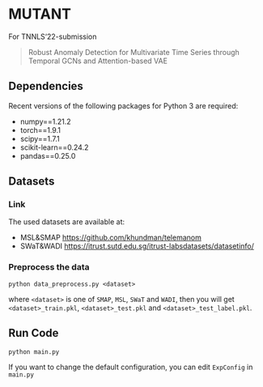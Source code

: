 # MUTANT
For TNNLS‘22-submission
> Robust Anomaly Detection for Multivariate Time Series through Temporal GCNs and Attention-based VAE

## Dependencies
Recent versions of the following packages for Python 3 are required:
* numpy==1.21.2
* torch==1.9.1
* scipy==1.7.1
* scikit-learn==0.24.2
* pandas==0.25.0

## Datasets
### Link
The used datasets are available at:
* MSL&SMAP https://github.com/khundman/telemanom
* SWaT&WADI https://itrust.sutd.edu.sg/itrust-labsdatasets/datasetinfo/

### Preprocess the data
`python data_preprocess.py <dataset>`

where `<dataset>` is one of `SMAP`, `MSL`, `SWaT` and `WADI`, then you will get `<dataset>_train.pkl`, `<dataset>_test.pkl` and `<dataset>_test_label.pkl`.

## Run Code
`python main.py`

If you want to change the default configuration, you can edit `ExpConfig` in `main.py`
